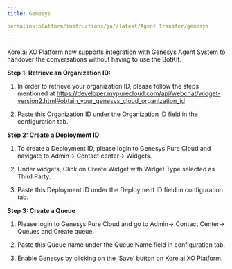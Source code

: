 ```yaml
---
title: Genesys

permalink:platform/instructions/ja//latest/Agent Transfer/genesys

---
```

Kore.ai XO Platform now supports integration with Genesys Agent System to handover the conversations without having to use the BotKit.

<container>

**Step 1: Retrieve an Organization ID:**

1. In order to retrieve your organization ID, please follow the steps mentioned at https://developer.mypurecloud.com/api/webchat/widget-version2.html#obtain_your_genesys_cloud_organization_id
  
2. Paste this Organization ID under the Organization ID field in the configuration tab.

</container>

<container>

**Step 2: Create a Deployment ID**

1. To create a Deployment ID, please login to Genesys Pure Cloud and navigate to Admin-> Contact center-> Widgets. 
  
2. Under widgets, Click on Create Widget with Widget Type selected as Third Party.
  
3. Paste this Deployment ID under the Deployment ID field in configuration tab.

</container>

<container>
 
**Step 3: Create a Queue**
 
1. Please login to Genesys Pure Cloud and go to Admin-> Contact Center-> Queues and Create queue.
  
2. Paste this Queue name under the Queue Name field in configuration tab.

3. Enable Genesys by clicking on the ‘Save’ button on Kore.ai XO Platform.

</container>


